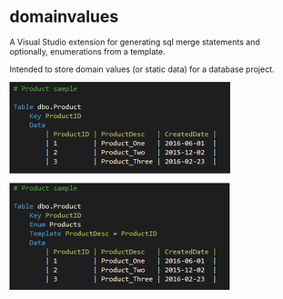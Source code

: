 # domainvalues

A Visual Studio extension for generating sql merge statements and optionally, enumerations from a template.

Intended to store domain values (or static data) for a database project.

![Template View](img/DV_Template1.png)


![Template View](img/DV_Template2.png)

